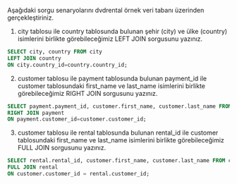 Aşağıdaki sorgu senaryolarını dvdrental örnek veri tabanı üzerinden gerçekleştiriniz.


1. city tablosu ile country tablosunda bulunan şehir (city) ve ülke (country) isimlerini birlikte görebileceğimiz LEFT JOIN sorgusunu yazınız.
```sql
SELECT city, country FROM city
LEFT JOIN country 
ON city.country_id=country.country_id;
```
2. customer tablosu ile payment tablosunda bulunan payment_id ile customer tablosundaki first_name ve last_name isimlerini birlikte görebileceğimiz RIGHT JOIN sorgusunu yazınız.
```sql
SELECT payment.payment_id, customer.first_name, customer.last_name FROM customer
RIGHT JOIN payment 
ON payment.customer_id=customer.customer_id;
```
3. customer tablosu ile rental tablosunda bulunan rental_id ile customer tablosundaki first_name ve last_name isimlerini birlikte görebileceğimiz FULL JOIN sorgusunu yazınız.
```sql
SELECT rental.rental_id, customer.first_name, customer.last_name FROM customer
FULL JOIN rental
ON customer.customer_id = rental.customer_id;
```
